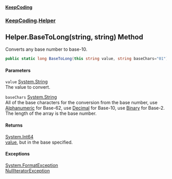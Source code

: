 #### [KeepCoding](index.md 'index')
### [KeepCoding](KeepCoding.md 'KeepCoding').[Helper](Helper.md 'KeepCoding.Helper')
## Helper.BaseToLong(string, string) Method
Converts any base number to base-10.  
```csharp
public static long BaseToLong(this string value, string baseChars="01");
```
#### Parameters
<a name='KeepCoding.Helper.BaseToLong(string.string).value'></a>
`value` [System.String](https://docs.microsoft.com/en-us/dotnet/api/System.String 'System.String')  
The value to convert.
  
<a name='KeepCoding.Helper.BaseToLong(string.string).baseChars'></a>
`baseChars` [System.String](https://docs.microsoft.com/en-us/dotnet/api/System.String 'System.String')  
All of the base characters for the conversion from the base number, use [Alphanumeric](Helper.Alphanumeric.md 'KeepCoding.Helper.Alphanumeric') for Base-62, use [Decimal](Helper.Decimal.md 'KeepCoding.Helper.Decimal') for Base-10, use [Binary](Helper.Binary.md 'KeepCoding.Helper.Binary') for Base-2. The length of the array is the base number.
  
#### Returns
[System.Int64](https://docs.microsoft.com/en-us/dotnet/api/System.Int64 'System.Int64')  
[value](Helper.BaseToLong.BjHoA+clUL8MjdPlxp6dyw.md#KeepCoding.Helper.BaseToLong(string.string).value 'KeepCoding.Helper.BaseToLong(string, string).value'), but in the base specified.
#### Exceptions
[System.FormatException](https://docs.microsoft.com/en-us/dotnet/api/System.FormatException 'System.FormatException')  
[NullIteratorException](NullIteratorException.md 'KeepCoding.Internal.NullIteratorException')  

